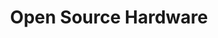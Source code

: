---
title: "Open Source Hardware"
description: ""
image: "images/chips-circuit-circuit-board.jpg"
keywords: [""]
draft: false
layout: "open-source-hardware"

open_source_hardware_features:
  - image: "images/open-source-hardware/rte-1.jpg"
    content: |
      Simply put, **[Open source hardware](https://en.wikipedia.org/wiki/Open-source_hardware)** is a term that refers to any type of device whose hardware specifications are fully documented or otherwise available.
      <br>
      <br>

      ## What are the main advantages of using open hardware?
      {.h3}

      First of all – it maximizes the ability of third-party programmers and partners to work with a given device. In most cases, hardware manufacturers provide only a basic level of programmability by releasing software development kits (SDKs) or limited documentation about hardware specifications. Sometimes additional hardware information is available through partner programs. But with open source hardware, all information is freely available to the public.

      If you wondered sometimes does your webcam is spying on you, or someone is listening in your microphone the main reason is that you’re not sure about all the possible features of these devices. That’s another big advantage of open hardware – you know exactly what the device is doing and how it works. If you understand it in a sufficient degree you can develop it, add features and customize it to infinity
      
  - image: "images/open-source-hardware/tpm-2.png"
    content: |
      ## If it is Open Source, why are you selling it?
      {.h3}

      Open Hardware means that you are given all the instructions, schematics and BOM (Bill of Materials) and if you have all the parts, and have enough skill then you can build it by yourself.

      This is like a recipe. If you can cook it by yourself – fair enough. But keep in mind, that we are professional and dedicated chefs. Consider being our customer as visiting a good restaurant.

      In our **[shop](https://shop.3mdeb.com/shop)** we offer some open source hardware products assembled by us or like **[RTE](https://shop.3mdeb.com/shop/product/rte/)** or **[TMP2 modules](https://shop.3mdeb.com/shop/product/tpm2/)** designed by us. Other examples of Open Hardware we support are **[MuxPi](https://shop.3mdeb.com/shop/product/muxpi/)**.

  - image: "images/open-source-hardware/OpenVizsla-usb2.0-analyzer.png"
    content: |
      ## What can we do?
      {.h3}

      Let’s imagine you have a business solution, an IoT device that will make life easier, and your wallet thicker. You know what you want, but you don’t have enough resources or knowledge to make it work. We have both. Prepare with our help a project charter that will describe your expectations, and we will create the device from scratch, develop firmware and integrate it with IoT. We’ll prepare all the documentation required to implement industrial manufacturing and maintain further development of your project.  

      Sometimes you already have your product, but there are some modifications required. Maybe they will affect your firmware and make it obsolete. We can also help in this matter. It could happen, that you had to improve the security of your hardware. Yes, we also can do that.

  - image: "images/open-source-hardware/muxpi.jpg"
    content: |
      ### Why to choose 3mdeb for development of your hardware?
      {.h3}

      Because we are the best. Seriously. We have specialists in any field you can imagine. Doesn’t matter if it’s about creating hardware, making it work, [**RISC-V**](https://riscv.org/), [**AWS Services**](https://aws.amazon.com/), **[building Hypervisors](https://en.wikipedia.org/wiki/Hypervisor)**, **[customizing Linux](https://www.yoctoproject.org/)** or anything else.

      Size of our company makes us flexible and agile, our hardware and embedded engineers will fully cooperate for your satisfaction, and all the resources will be allocated efficiently. We are continuously enlarging our potential to handle more and more sophisticated projects.

      Check our satisfied clients, projects we participate, and **[contact us.](/contact/)**

      [**Congratulations, you have just found the solution**.](/)
      {{< image src="images/markets/aws.png" alt="aws" class="d-block mx-auto">}}


reference_platforms_for:
    title: "We have reference platforms for:"
    subtitle: "Hardware hands-on experience (CPU/SoC):"
    lists: 
        - |
          * AMD embedded G Series SoCs
            * Steppe Eagle
            * LX
          * AllWinner H2+, H3, A10, A20, A33
          * Nordic (NRF24L01, NRF51822)
          * Odroid C1 and XU3 (Amlogic S805, Samsung Exynos 5 Octa)
          * Broadcom BCM2835/BCM2836/BCM2837 (Raspberry Pi family)
          * HiSilicon Hi3520, Hi3535, Hi3518, Hi3516C
          * Intel Atom SoC
            * Bay Trail
            * Apollo Lake
            * Braswell
            * Denverton

        - |
          * Intel Pentium/Core
            * Ivy Bridge
            * Sandy Bridge
            * Skylake
            * Kaby Lake
          * HiSilicon Kirin 620
          * RedBear Duo (STM32F2)
          * Espressif ESP-01 – ESP-12 (ESP8266)
          * Marvell Armada 88F7040, A8040, A388
          * Microchip SMART SAMA5D2
          * NXP i.MX6 family (i.MX6 D / DL) and i.MX8 family (i.MX8M)
          * Rockchip RK3066, RK3288
          * Texas Instruments AM335x, CC3100/CC3200, CC2541/CC2650, MSP430

used_technology:
  - "images/open-source-hardware/intel-1.png"
  - "images/open-source-hardware/amd-2.png"
  - "images/open-source-hardware/nxp-3.png"
  - "images/open-source-hardware/espressif-4.jpg"
  - "images/open-source-hardware/broadcom-5.png"
  - "images/open-source-hardware/allwinner-6.jpg"
  - "images/open-source-hardware/texas-7.png"
  - "images/open-source-hardware/rasppi-8.png"
  - "images/open-source-hardware/marvell-9.png"
  - "images/open-source-hardware/rockchip-10.jpg"
  - "images/open-source-hardware/microchip.png"

products:
  - title: muxPi
    product_image: "images/open-source-hardware/muxPi.png"
    product_description:
      - image: "images/open-source-hardware/muxpi_v1_4.jpg"
        content: |
          ## muxPi v1.4
          {.h3}
          
          **The highest density of interfaces per square meter for a decent price**

          MuxPi is an open hardware device consists of two main parts:

          * Main board
          * NanoPi NEO
            
          MuxPi might be considered as some kind of motherboard for NanoPi NEO SBC but it can operate without NanoPi NEO. However, in such a scenario its functionality is heavily reduced.

          The primary purpose of the muxPi board is to enable fully remote work with devices being tested, where hardware setup can be separated from the developer. The main advantage of this board is a large number of various interfaces, making muxPi very versatile testing board.

          MuxPi is equipped with many interfaces to interfere with the user and the Device Under Test: UART, USB, ETH, microSD card, dedicated Samsung USB interface, HDMI, LED display, push buttons and LEDs.
          
          {{< image src="images/open-source-hardware/nanopi-1.png" alt="nanopi" >}}
          {{< image src="images/open-source-hardware/usb.png" alt="usb" >}}

      - image:
        content: |
          **Full muxPi validation set includes:**

          | CATEGORY     | DESCRIPTION                                                     | QUANTITY |
          |--------------|-----------------------------------------------------------------|----------|
          | device       | muxPi v1.4                                                      | 1        |
          | control unit | NanoPi NEO v1.4 512MB RAM version                               | 1        |
          | power supply | 5V/2A (5.5/2.1 mm DC Jack)                                      | 1        |
          | storage      | SanDisk 16GB microSD card (with preinstalled compatible system) | 1        |
          | cables       | IDC 8-pin to microSD adapter                                    | 1        |
          | connectors   | 2-ways pluggable terminal block for DUT power supply            | 2        |
          | spacers      | Polyamide M3 spacers and bolts                                  | 4        |

          If you are not sure what port will be needed to connect your DUT, if you require the highest quality and possibility to interfere with the device, muxPi has been made just for you.

          **[Read more about muxPi specification and usage,](https://cloud.3mdeb.com/index.php/s/QgqnFLnm2XKy2yw)**

          Countless ports are waiting for you, Cyber Sailor!

          {{< button label="CHECK AVAILABILITY" link="https://shop.3mdeb.com/shop/product/muxpi" >}}

  - title: "OpenVizsla"
    product_image: "images/open-source-hardware/OpenVizsla-usb2.0-analyzer.png"
    product_description:
      - image: "images/open-source-hardware/OpenVizsla-usb2.0-analyzer.png"
        content: |
          ## OpenVizsla v3.2
          {.h3} 

          **USB traffic catching has never been easier!**

          * Open hardware USB sniffer and analyzer in a decent prize
          * Provides streaming out a textual representation of USB traffic to stdout
          * Indispensable in debugging USB devices

            
          ##### OpenVizsla is an open hardware USB 2.0 sniffer and analyzer that provides user ability to see all the data flow between a host and target device.

          One of the useful application of OpenVizsla is a collection of bursty data that is possible by special buffer memory. It allows the capture and inspection of USB traffic and helps with the reverse engineering and debugging of proprietary USB devices. It also can be a valuable tool for developers working with USB and especially those who are using USB in embedded designs.

          **[Explore examples of using OpenVizsla by visiting our Blog](https://blog.3mdeb.com/2019/2019-04-24-usb-sniffing-with-openvizsla/)** 
          
          {{< image src="images/open-source-hardware/usb.png" alt="usb-logo" >}}

      - image:
        content: |
          ## OpenVizsla hardware is mainly composed <br /> of four chips connected together:
          {.h3}

          * **FTDI FT2232H High-Speed USB FIFO**
          * **Xilinx Spartan 6 LX FPGA**
          * **Micron MT48LC16M16A2P-xx SDRAM**
          * **SMSC USB3343 ULPI PHY**

          The FPGA packetizes the stream, and buffers it in SDRAM. The stream is then sent back to the analysis host via the FT2232H FIFO bridge.

          The Designers provides dedicated open-source firmware, that is easy to use and verified.

          **[For more details check OpenVizsla specification](https://cloud.3mdeb.com/index.php/s/jj2r8kwBYsNBgEW)**

          {{< button label="CHECK AVAILABILITY" link="https://shop.3mdeb.com/shop/product/openvizsla" >}}

  - title: "RTE"
    product_image: "images/open-source-hardware/rte-remote-testing-environment.png"
    product_description:
      - image: "images/open-source-hardware/rte-remote-testing-environment.jpg"
        content: |
          ## Remote Testing Environment
          {.h3}

          **Your little helper with Testing and Debugging**

          Tired of using many different peripherals and expensive hardware in testing and debugging Your devices? That’s all past!

          RTE is a hat designed for Orange Pi Zero board which runs specially crafted Linux distribution using the Yocto Project.

          We developed RTE to enable programmers from around the world at a low level firmware development without hassle of expensive and bloated remote Keyboard-Video-Mouse devices.

          In the result we have a tool which makes easier work with firmware debugging tasks. With RTE, your everyday work routines become much faster and easier to maintain from places not related to current setup location. Those include debugging tasks, flashing firmware, controlling GPIOs and power management for Device Under Test.  
          
          {{< image src="images/used-technology/linux-logo.png" alt="linux-logo" class="d-inline-block me-4" >}}

          {{< image src="images/open-source-hardware/orange.png" alt="orange" class="d-inline-block me-4" >}}

          {{< image src="images/used-technology/yocto.png" alt="orange" class="d-inline-block me-4" >}}

      - image:
        content: |
          If you are firmware developer, tester, or just keen on electronics there is nothing, that make your life easier.

          **[Read more about RTE specification and usage,](https://cloud.3mdeb.com/index.php/s/HArgg8jrDmASWGp)**

          **[check the source files in the repository,](https://github.com/3mdeb/rte-schematics)**

          **[or explore examples of using RTE by visiting our Blog!](https://blog.3mdeb.com/tags/rte)**

          **RTE makes the difference!**

          {{< button label="CHECK AVAILABILITY" link="https://shop.3mdeb.com/shop/product/rte/" >}}

  
  - title: "TPM modules"
    product_image: "images/open-source-hardware/TPM-2.0-Trusted-Platform-Module.png"
    product_description:
      - image: "images/open-source-hardware/TPM-2.0-Trusted-Platform-Module.png"
        content: |
          ## TPM modules
          {.h3}

          > In anticipation of emerging trusted platform module (TPM) product capabilities, as well as requirements for device identification, authentication, encryption, measurement, and device integrity, DoD Components will ensure new computer assets (e.g., server, desktop, laptop, thin client, tablet, smartphone, personal digital assistant, mobile phone) procured to support DoD will include a TPM version 1.2 or higher where required by DISA STIGs and where such technology is available.

          US Department of Defence  
          [**Instruction NUMBER 8500.01**](https://cloud.3mdeb.com/index.php/s/J8THR9XYHNgrw4w)  
          March 14, 2014

          **TPM (Trusted Platform Module)** is an international standard for a secure cryptoprocessor, a dedicated microcontroller designed to secure hardware through integrated cryptographic keys.

      - image:
        content: |
          ## What is TPM for? Is it really necessary?

          Digital security is the computer equivalent of disaster insurance. Few people care very much about it or give it much thought, and everyone hates paying for it… until a catastrophe hits. Then we are either really glad we had it or really sad that we didn’t have enough of it or didn’t have it at all.

          The TPM was designed as one of the core building blocks for digital security solutions. The November 2013 **[“Report to the President: Immediate Opportunities for Strengthening the Nation’s Cybersecurity”](https://www.broadinstitute.org/files/sections/about/PCAST/2013%20pcast-cybersecurity.pdf)** recommends “the universal adoption of the Trusted Platform Module (TPM), an industry-standard microchip designed to provide basic security-related functions, primarily involving encryption keys, including for phones and tablets.” Computers and devices that incorporate a TPM are able to create cryptographic keys and encrypt them so they can be decrypted only by the TPM.

          **Trusted Platform Module provides:**

          *   A random number generator
          *   Facilities for the secure generation of cryptographic keys for limited uses
          *   Remote attestation: Creates a nearly unforgeable hash key summary of the hardware and software configuration. The software in charge of hashing the configuration data determines the extent of the summary. This allows a third party to verify that the software has not been changed.
          *   Binding: Encrypts data using the TPM bind key, a unique RSA key descended from a storage key.
          *   Sealing: Similar to binding, but in addition, specifies the TPM state for the data to be decrypted (unsealed).

      - image: "images/open-source-hardware/TPM2.0-Trusted-Platform-Module.jpg"
        content: |
          ## TPM2 compatibility  
          and firmware update
          {.h3}

          Our TPM2 modules firmware has been upgraded to 5.63.3144.0 version, which mitigates ROCA vulnerability. We provide TPM2 compatible with 2x10p LPC header and TPM2 compatible with 2x5p LPC header (populated on Librebox platform).

          ## TPM2 module features
          {.h3}

          **Details below refer to models our company has in offer**

          **[TMP2 Module](https://shop.3mdeb.com/shop/product/tpm2/)** and **[TPM2 module for Librebox](https://shop.3mdeb.com/shop/product/tpm2-module-for-librebox/)**

          * Infienon TPM SLB9665TT20FW561XUMA1
          * Operating voltage 3-3.3V
          * Meeting Intel TXT, Microsoft Windows and Google Chromebook certification criteria for successful platform qualification
          * True Random Number Generator (TRNG)
          * Full personalization with Endorsement Key (EK) and EK certificate
          * Supports the LPC interface and interrupts are communicated with the serial interrupt (SERIRQ) protocol

          {{< button label="CHECK AVAILABILITY" link="https://shop.3mdeb.com/shop/product/tpm2" >}}
      
---